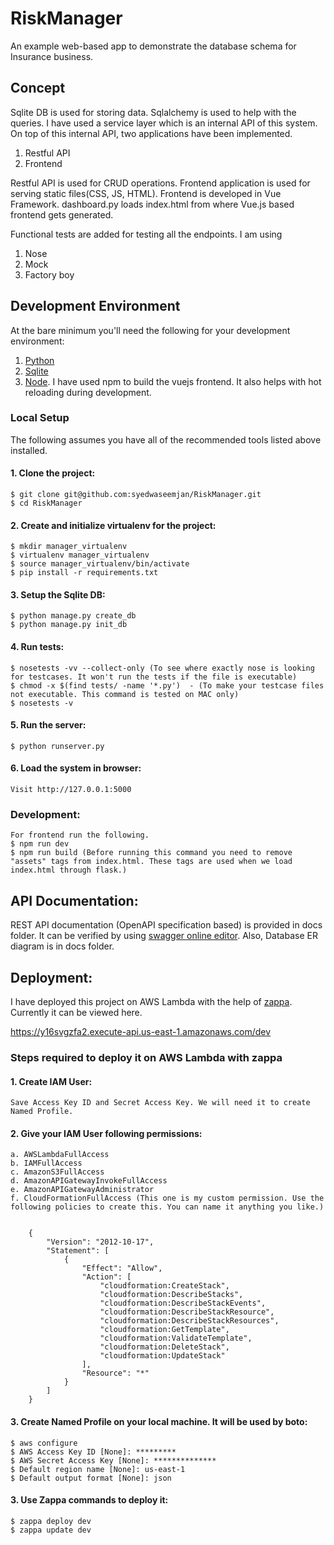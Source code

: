# RiskManager
An example web-based app to demonstrate the database schema for Insurance business.

## Concept

Sqlite DB is used for storing data. Sqlalchemy is used to help with the queries. I have used a service layer which is an internal API of this system. On top of this internal API, two  applications have been implemented.

1. Restful API
2. Frontend

Restful API is used for CRUD operations. Frontend application is used for serving static files(CSS, JS, HTML).
Frontend is developed in Vue Framework. dashboard.py loads index.html from where Vue.js based frontend gets generated. 

Functional tests are added for testing all the endpoints. I am using 

1. Nose
2. Mock
3. Factory boy

## Development Environment

At the bare minimum you'll need the following for your development environment:

1. [Python](http://www.python.org/)
2. [Sqlite](https://sqlite.org)
3. [Node](https://nodejs.org/en/). I have used npm to build the vuejs frontend. It also helps with hot reloading during development.

### Local Setup

The following assumes you have all of the recommended tools listed above installed.

#### 1. Clone the project:

    $ git clone git@github.com:syedwaseemjan/RiskManager.git
    $ cd RiskManager

#### 2. Create and initialize virtualenv for the project:

    $ mkdir manager_virtualenv
    $ virtualenv manager_virtualenv
    $ source manager_virtualenv/bin/activate
    $ pip install -r requirements.txt

#### 3. Setup the Sqlite DB:

    $ python manage.py create_db
    $ python manage.py init_db

#### 4. Run tests:
    
    $ nosetests -vv --collect-only (To see where exactly nose is looking for testcases. It won't run the tests if the file is executable)
    $ chmod -x $(find tests/ -name '*.py')  - (To make your testcase files not executable. This command is tested on MAC only)
    $ nosetests -v

#### 5. Run the server:

    $ python runserver.py

#### 6. Load the system in browser:

    Visit http://127.0.0.1:5000

### Development:
    For frontend run the following.
    $ npm run dev
    $ npm run build (Before running this command you need to remove "assets" tags from index.html. These tags are used when we load index.html through flask.)

## API Documentation:

REST API documentation (OpenAPI specification based) is provided in docs folder. It can be verified by using [swagger online editor](https://swagger.io/swagger-editor/). Also, Database ER diagram is in docs folder.

## Deployment:

I have deployed this project on AWS Lambda with the help of [zappa](https://github.com/Miserlou/Zappa). Currently it can be viewed here.

https://y16svgzfa2.execute-api.us-east-1.amazonaws.com/dev

### Steps required to deploy it on AWS Lambda with zappa

#### 1. Create IAM User:
    Save Access Key ID and Secret Access Key. We will need it to create Named Profile.

#### 2. Give your IAM User following permissions:

    a. AWSLambdaFullAccess
    b. IAMFullAccess
    c. AmazonS3FullAccess
    d. AmazonAPIGatewayInvokeFullAccess
    e. AmazonAPIGatewayAdministrator
    f. CloudFormationFullAccess (This one is my custom permission. Use the following policies to create this. You can name it anything you like.)
        

        {
            "Version": "2012-10-17",
            "Statement": [
                {
                    "Effect": "Allow",
                    "Action": [
                        "cloudformation:CreateStack",
                        "cloudformation:DescribeStacks",
                        "cloudformation:DescribeStackEvents",
                        "cloudformation:DescribeStackResource",
                        "cloudformation:DescribeStackResources",
                        "cloudformation:GetTemplate",
                        "cloudformation:ValidateTemplate",
                        "cloudformation:DeleteStack",
                        "cloudformation:UpdateStack"
                    ],
                    "Resource": "*"
                }
            ]
        }

#### 3. Create Named Profile on your local machine. It will be used by boto:

    $ aws configure
    $ AWS Access Key ID [None]: *********
    $ AWS Secret Access Key [None]: **************
    $ Default region name [None]: us-east-1
    $ Default output format [None]: json

#### 3. Use Zappa commands to deploy it:

    $ zappa deploy dev
    $ zappa update dev